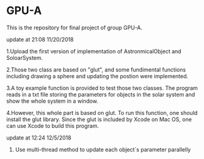 # GPU-A
This is the repository for final project of group GPU-A.

update at 21:08 11/20/2018

1.Upload the first version of implementation of AstronmicalObject and SoloarSystem.

2.Those two class are based on "glut", and some fundimental functions including drawing a sphere and updating the postion were implemented.

3.A toy example function is provided to test those two classes. The program reads in a txt file storing the parameters for objects in the solar system and show the whole system in a window.

4.However, this whole part is based on glut. To run this function, one should install the glut library. Since the glut is included by Xcode on Mac OS, one can use Xcode to build this program.

update at 12:24 12/5/2018
1. Use multi-thread method to update each object`s parameter parallelly
